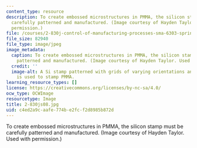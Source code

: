 ```yaml
---
content_type: resource
description: To create embossed microstructures in PMMA, the silicon stamp must be
  carefully patterned and manufactured. (Image courtesy of Hayden Taylor. Used with
  permission.)
file: /courses/2-830j-control-of-manufacturing-processes-sma-6303-spring-2008/c4ed2a9caafe774be2fcf2d8985b872d_2-830js08.jpg
file_size: 82940
file_type: image/jpeg
image_metadata:
  caption: To create embossed microstructures in PMMA, the silicon stamp must be carefully
    patterned and manufactured. (Image courtesy of Hayden Taylor. Used with permission.)
  credit: ''
  image-alt: A Si stamp patterned with grids of varying orientations and linewidths
    is used to stamp PMMA.
learning_resource_types: []
license: https://creativecommons.org/licenses/by-nc-sa/4.0/
ocw_type: OCWImage
resourcetype: Image
title: 2-830js08.jpg
uid: c4ed2a9c-aafe-774b-e2fc-f2d8985b872d
---
```

To create embossed microstructures in PMMA, the silicon stamp must be carefully patterned and manufactured. (Image courtesy of Hayden Taylor. Used with permission.)